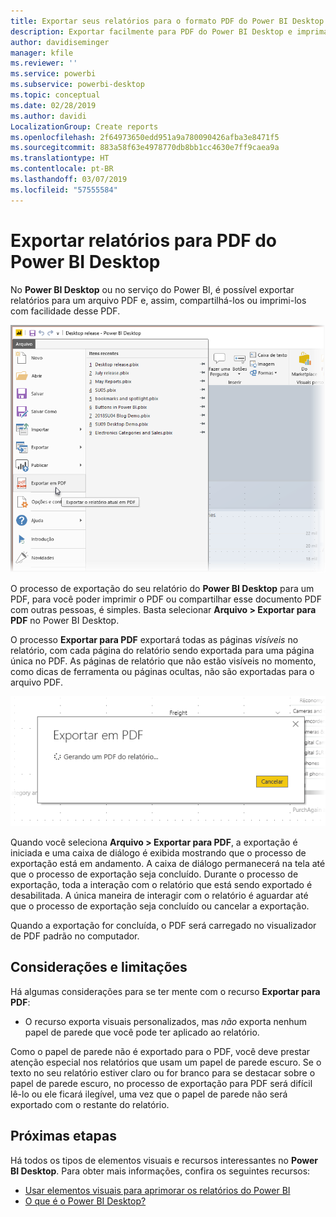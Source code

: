 ```yaml
---
title: Exportar seus relatórios para o formato PDF do Power BI Desktop
description: Exportar facilmente para PDF do Power BI Desktop e imprima esses relatórios PDF com facilidade
author: davidiseminger
manager: kfile
ms.reviewer: ''
ms.service: powerbi
ms.subservice: powerbi-desktop
ms.topic: conceptual
ms.date: 02/28/2019
ms.author: davidi
LocalizationGroup: Create reports
ms.openlocfilehash: 2f64973650edd951a9a780090426afba3e8471f5
ms.sourcegitcommit: 883a58f63e4978770db8bb1cc4630e7ff9caea9a
ms.translationtype: HT
ms.contentlocale: pt-BR
ms.lasthandoff: 03/07/2019
ms.locfileid: "57555584"
---
```

# <a name="export-reports-to-pdf-from-power-bi-desktop"></a>Exportar relatórios para PDF do Power BI Desktop
No **Power BI Desktop** ou no serviço do Power BI, é possível exportar relatórios para um arquivo PDF e, assim, compartilhá-los ou imprimi-los com facilidade desse PDF.

![Exportar em PDF](media/desktop-export-to-pdf/export-to-pdf_01.png)

O processo de exportação do seu relatório do **Power BI Desktop** para um PDF, para você poder imprimir o PDF ou compartilhar esse documento PDF com outras pessoas, é simples. Basta selecionar **Arquivo > Exportar para PDF** no Power BI Desktop.

O processo **Exportar para PDF** exportará todas as páginas *visíveis* no relatório, com cada página do relatório sendo exportada para uma página única no PDF. As páginas de relatório que não estão visíveis no momento, como dicas de ferramenta ou páginas ocultas, não são exportadas para o arquivo PDF. 

![Exportar para PDF no processo](media/desktop-export-to-pdf/export-to-pdf_02.png)

Quando você seleciona **Arquivo > Exportar para PDF**, a exportação é iniciada e uma caixa de diálogo é exibida mostrando que o processo de exportação está em andamento. A caixa de diálogo permanecerá na tela até que o processo de exportação seja concluído. Durante o processo de exportação, toda a interação com o relatório que está sendo exportado é desabilitada. A única maneira de interagir com o relatório é aguardar até que o processo de exportação seja concluído ou cancelar a exportação. 

Quando a exportação for concluída, o PDF será carregado no visualizador de PDF padrão no computador. 

## <a name="considerations-and-limitations"></a>Considerações e limitações
Há algumas considerações para se ter mente com o recurso **Exportar para PDF**:

* O recurso exporta visuais personalizados, mas *não* exporta nenhum papel de parede que você pode ter aplicado ao relatório.

Como o papel de parede não é exportado para o PDF, você deve prestar atenção especial nos relatórios que usam um papel de parede escuro. Se o texto no seu relatório estiver claro ou for branco para se destacar sobre o papel de parede escuro, no processo de exportação para PDF será difícil lê-lo ou ele ficará ilegível, uma vez que o papel de parede não será exportado com o restante do relatório. 



## <a name="next-steps"></a>Próximas etapas
Há todos os tipos de elementos visuais e recursos interessantes no **Power BI Desktop**. Para obter mais informações, confira os seguintes recursos:

* [Usar elementos visuais para aprimorar os relatórios do Power BI](desktop-visual-elements-for-reports.md)
* [O que é o Power BI Desktop?](desktop-what-is-desktop.md)


